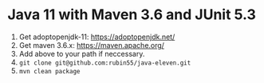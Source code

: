 # Java 11 with Maven 3.6 and JUnit 5.3

1. Get adoptopenjdk-11: https://adoptopenjdk.net/
2. Get maven 3.6.x: https://maven.apache.org/
3. Add above to your path if neccessary.
4. `git clone git@github.com:rubin55/java-eleven.git`
5. `mvn clean package`
